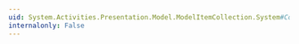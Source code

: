 ```yaml
---
uid: System.Activities.Presentation.Model.ModelItemCollection.System#Collections#IList#IndexOf(System.Object)
internalonly: False
---
```

